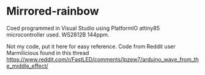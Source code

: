 # Mirrored-rainbow

Coed programmed in Visual Studio using PlatformIO
attiny85 microcontroller used.
WS2812B 144ppm.

Not my code, put it here for easy reference.
Code from Reddit user Marmilicious found in this thread https://www.reddit.com/r/FastLED/comments/lpzew7/arduino_wave_from_the_middle_effect/
